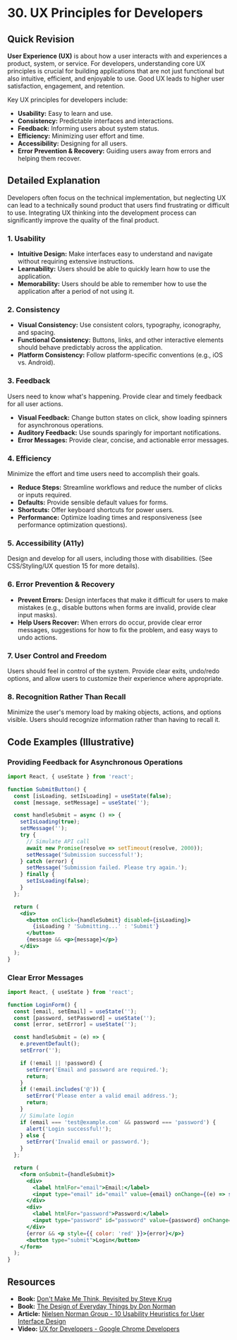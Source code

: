 
# 30. UX Principles for Developers

## Quick Revision

**User Experience (UX)** is about how a user interacts with and experiences a product, system, or service. For developers, understanding core UX principles is crucial for building applications that are not just functional but also intuitive, efficient, and enjoyable to use. Good UX leads to higher user satisfaction, engagement, and retention.

Key UX principles for developers include:

*   **Usability:** Easy to learn and use.
*   **Consistency:** Predictable interfaces and interactions.
*   **Feedback:** Informing users about system status.
*   **Efficiency:** Minimizing user effort and time.
*   **Accessibility:** Designing for all users.
*   **Error Prevention & Recovery:** Guiding users away from errors and helping them recover.

## Detailed Explanation

Developers often focus on the technical implementation, but neglecting UX can lead to a technically sound product that users find frustrating or difficult to use. Integrating UX thinking into the development process can significantly improve the quality of the final product.

### 1. Usability

*   **Intuitive Design:** Make interfaces easy to understand and navigate without requiring extensive instructions.
*   **Learnability:** Users should be able to quickly learn how to use the application.
*   **Memorability:** Users should be able to remember how to use the application after a period of not using it.

### 2. Consistency

*   **Visual Consistency:** Use consistent colors, typography, iconography, and spacing.
*   **Functional Consistency:** Buttons, links, and other interactive elements should behave predictably across the application.
*   **Platform Consistency:** Follow platform-specific conventions (e.g., iOS vs. Android).

### 3. Feedback

Users need to know what's happening. Provide clear and timely feedback for all user actions.

*   **Visual Feedback:** Change button states on click, show loading spinners for asynchronous operations.
*   **Auditory Feedback:** Use sounds sparingly for important notifications.
*   **Error Messages:** Provide clear, concise, and actionable error messages.

### 4. Efficiency

Minimize the effort and time users need to accomplish their goals.

*   **Reduce Steps:** Streamline workflows and reduce the number of clicks or inputs required.
*   **Defaults:** Provide sensible default values for forms.
*   **Shortcuts:** Offer keyboard shortcuts for power users.
*   **Performance:** Optimize loading times and responsiveness (see performance optimization questions).

### 5. Accessibility (A11y)

Design and develop for all users, including those with disabilities. (See CSS/Styling/UX question 15 for more details).

### 6. Error Prevention & Recovery

*   **Prevent Errors:** Design interfaces that make it difficult for users to make mistakes (e.g., disable buttons when forms are invalid, provide clear input masks).
*   **Help Users Recover:** When errors do occur, provide clear error messages, suggestions for how to fix the problem, and easy ways to undo actions.

### 7. User Control and Freedom

Users should feel in control of the system. Provide clear exits, undo/redo options, and allow users to customize their experience where appropriate.

### 8. Recognition Rather Than Recall

Minimize the user's memory load by making objects, actions, and options visible. Users should recognize information rather than having to recall it.

## Code Examples (Illustrative)

### Providing Feedback for Asynchronous Operations

```jsx
import React, { useState } from 'react';

function SubmitButton() {
  const [isLoading, setIsLoading] = useState(false);
  const [message, setMessage] = useState('');

  const handleSubmit = async () => {
    setIsLoading(true);
    setMessage('');
    try {
      // Simulate API call
      await new Promise(resolve => setTimeout(resolve, 2000));
      setMessage('Submission successful!');
    } catch (error) {
      setMessage('Submission failed. Please try again.');
    } finally {
      setIsLoading(false);
    }
  };

  return (
    <div>
      <button onClick={handleSubmit} disabled={isLoading}>
        {isLoading ? 'Submitting...' : 'Submit'}
      </button>
      {message && <p>{message}</p>}
    </div>
  );
}
```

### Clear Error Messages

```jsx
import React, { useState } from 'react';

function LoginForm() {
  const [email, setEmail] = useState('');
  const [password, setPassword] = useState('');
  const [error, setError] = useState('');

  const handleSubmit = (e) => {
    e.preventDefault();
    setError('');

    if (!email || !password) {
      setError('Email and password are required.');
      return;
    }
    if (!email.includes('@')) {
      setError('Please enter a valid email address.');
      return;
    }
    // Simulate login
    if (email === 'test@example.com' && password === 'password') {
      alert('Login successful!');
    } else {
      setError('Invalid email or password.');
    }
  };

  return (
    <form onSubmit={handleSubmit}>
      <div>
        <label htmlFor="email">Email:</label>
        <input type="email" id="email" value={email} onChange={(e) => setEmail(e.target.value)} />
      </div>
      <div>
        <label htmlFor="password">Password:</label>
        <input type="password" id="password" value={password} onChange={(e) => setPassword(e.target.value)} />
      </div>
      {error && <p style={{ color: 'red' }}>{error}</p>}
      <button type="submit">Login</button>
    </form>
  );
}
```

## Resources

*   **Book:** [Don't Make Me Think, Revisited by Steve Krug](https://sensible.com/dont-make-me-think/)
*   **Book:** [The Design of Everyday Things by Don Norman](https://jnd.org/the-design-of-everyday-things-revised-and-expanded-edition/)
*   **Article:** [Nielsen Norman Group - 10 Usability Heuristics for User Interface Design](https://www.nngroup.com/articles/ten-usability-heuristics/)
*   **Video:** [UX for Developers - Google Chrome Developers](https://www.youtube.com/watch?v=static-relative-absolute-fixed-sticky)
